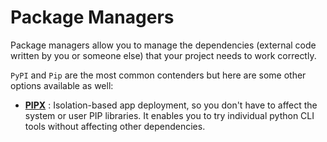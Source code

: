 # Package Managers

Package managers allow you to manage the dependencies (external code written by you or someone else) that your project needs to work correctly.

`PyPI` and `Pip` are the most common contenders but here are some other options available as well:

- [**PIPX**](https://github.com/pypa/pipx) : Isolation-based app deployment, so you don't have to affect the system or user PIP libraries. It enables you to try individual python CLI tools without affecting other dependencies.
